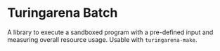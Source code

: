 # Turingarena Batch

A library to execute a sandboxed program with a pre-defined input and measuring overall resource usage.
Usable with `turingarena-make`.
